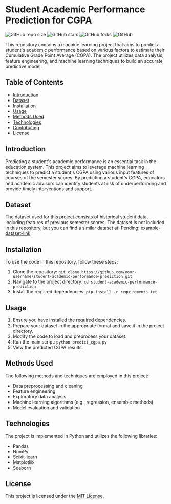 # Student Academic Performance Prediction for CGPA

![GitHub repo size](https://img.shields.io/github/repo-size/your-username/student-academic-performance-prediction)
![GitHub stars](https://img.shields.io/github/stars/your-username/student-academic-performance-prediction?style=social)
![GitHub forks](https://img.shields.io/github/forks/your-username/student-academic-performance-prediction?style=social)
![GitHub](https://img.shields.io/github/license/your-username/student-academic-performance-prediction)

This repository contains a machine learning project that aims to predict a student's academic performance based on various factors to estimate their Cumulative Grade Point Average (CGPA). The project utilizes data analysis, feature engineering, and machine learning techniques to build an accurate predictive model.

## Table of Contents
- [Introduction](#introduction)
- [Dataset](#dataset)
- [Installation](#installation)
- [Usage](#usage)
- [Methods Used](#methods-used)
- [Technologies](#technologies)
- [Contributing](#contributing)
- [License](#license)

## Introduction
Predicting a student's academic performance is an essential task in the education system. This project aims to leverage machine learning techniques to predict a student's CGPA using various input features of courses of the semester scores. By predicting a student's CGPA, educators and academic advisors can identify students at risk of underperforming and provide timely interventions and support.

## Dataset
The dataset used for this project consists of historical student data, including features of previous semester scores. The dataset is not included in this repository, but you can find a similar dataset at: Pending: [example-dataset-link](https://example.com/dataset).

## Installation
To use the code in this repository, follow these steps:
1. Clone the repository: `git clone https://github.com/your-username/student-academic-performance-prediction.git`
2. Navigate to the project directory: `cd student-academic-performance-prediction`
3. Install the required dependencies: `pip install -r requirements.txt`

## Usage
1. Ensure you have installed the required dependencies.
2. Prepare your dataset in the appropriate format and save it in the project directory.
3. Modify the code to load and preprocess your dataset.
4. Run the main script: `python predict_cgpa.py`
5. View the predicted CGPA results.

## Methods Used
The following methods and techniques are employed in this project:
- Data preprocessing and cleaning
- Feature engineering
- Exploratory data analysis
- Machine learning algorithms (e.g., regression, ensemble methods)
- Model evaluation and validation

## Technologies
The project is implemented in Python and utilizes the following libraries:
- Pandas
- NumPy
- Scikit-learn
- Matplotlib
- Seaborn

## License
This project is licensed under the [MIT License](LICENSE).
